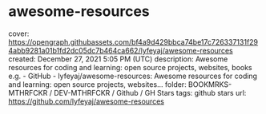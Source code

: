 # awesome-resources

cover: https://opengraph.githubassets.com/bf4a9d429bbca74be17c726337131f294abb9281a01b1fd2dc05dc7b464ca662/lyfeyaj/awesome-resources
created: December 27, 2021 5:05 PM (UTC)
description: Awesome resources for coding and learning: open source projects, websites, books e.g. - GitHub - lyfeyaj/awesome-resources: Awesome resources for coding and learning: open source projects, websites...
folder: BOOKMRKS-MTHRFCKR / DEV-MTHRFCKR / Github / GH Stars
tags: github stars
url: https://github.com/lyfeyaj/awesome-resources